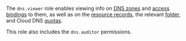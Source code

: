 The `dns.viewer` role enables viewing info on [DNS zones](../../dns/concepts/dns-zone.md) and [access bindings](../../iam/concepts/access-control/index.md#access-bindings) to them, as well as on the [resource records](../../dns/concepts/resource-record.md), the relevant [folder](../../resource-manager/concepts/resources-hierarchy.md#folder), and Cloud DNS [quotas](../../dns/concepts/limits.md#cloud-dns-quotas).

This role also includes the `dns.auditor` permissions.